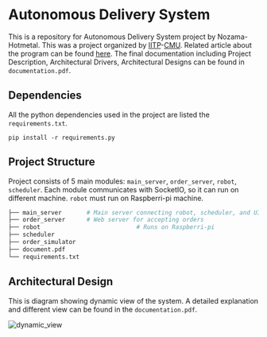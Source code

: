 # Autonomous Delivery System

This is a repository for Autonomous Delivery System project by Nozama-Hotmetal. This was a project organized by [IITP](https://ezone.iitp.kr/common/anno/02/form.tab?PMS_TSK_PBNC_ID=PBD201900000075)-[CMU](https://www.cmu.edu/). Related article about the program can be found [here]((http://www.donga.com/news/article/all/20190819/97023944/1)). The final documentation including Project Description, Architectural Drivers, Architectural Designs can be found in `documentation.pdf`.



## Dependencies

All the python dependencies used in the project are listed the `requirements.txt`.

```
pip install -r requirements.py
```



## Project Structure

Project consists of 5 main modules: `main_server`, `order_server`, `robot`, `scheduler`. Each module communicates with SocketIO, so it can run on different machine. `robot` must run on Raspberri-pi machine.

```bash
├── main_server       # Main server connecting robot, scheduler, and UI
├── order_server      # Web server for accepting orders
├── robot							# Runs on Raspberri-pi
├── scheduler
├── order_simulator
├── document.pdf
└── requirements.txt
```



## Architectural Design

This is diagram showing dynamic view of the system. A detailed explanation and different view can be found in the `documentation.pdf`.

![dynamic_view](https://i.imgur.com/gAU1rPF.png)

